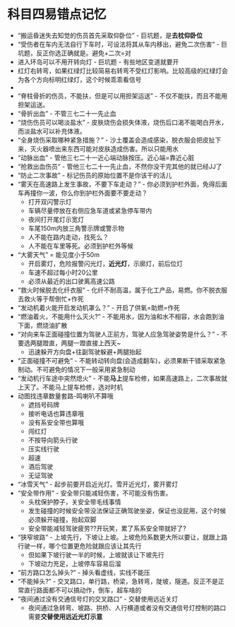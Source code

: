 # 科目四易错点记忆

* “搬运昏迷失去知觉的伤员首先采取仰卧位” - 巨坑题，是**去枕仰卧位**
* “受伤者在车内无法自行下车时，可设法将其从车内移出，避免二次伤害” - 巨坑题，反正你选正确就是。避免+二次=对
* 进入环岛可以不用开转向灯 - 巨坑题 - 有些地区变道就要开
* 红灯右转弯，如果红绿灯比较简易右转弯不受红灯影响。比较高级的红绿灯会为各个方向标明红绿灯，这个时候乖乖看信号
* 
* “脊柱骨折的伤员，不能扶，但是可以用担架运送” - 不仅不能扶，而且不能用担架运送。
* “骨折出血” - 不管三七二十一先止血
* “烧伤伤员可以喝淡盐水” - 皮肤烧伤会损失体液，烧伤后口渴不能喝白开水，而淡盐水可以补充体液。
* “全身烧伤采取哪种紧急措施？” - 沙土覆盖会造成感染，脱衣服会把皮扯下来，灭火器喷出来东西可能对皮肤造成伤害。所以只能用水
* “动脉出血” - 管他三七二十一近心端动脉按压。近心端=靠近心脏
* “抢救出血伤员” - 管他三七二十一先止血，不然你没干完其他的就已经JJ了
* “防止二次事故” - 标记伤员的原始位置不是你该干的活儿
* “雾天在高速路上发生事故，不要下车走动？” - 你必须到护栏外面，免得后面车再撞你一波，你么你到护栏外面要不要走动？
  - 打开双闪警示灯
  - 车辆尽量停放在右侧应急车道或紧急停车带内
  - 夜间打开尾灯示宽灯
  - 车尾150m内放三角警示牌或警示物
  - 人不能在路内走动，找死么？
  - 人不能在车里等死。必须到护栏外等候
* “大雾天气” = 能见度小于50m
  - 开启雾灯，危险报警闪光灯，**近光灯**，示廓灯，前后位灯
  - 车速不超过每小时20公里
  - 必须从最近的出口驶离高速公路
* “救火时候脱去化纤衣服” - 化纤不耐高温，属于化工产品，易燃。你不脱衣服去救火等于帮倒忙+作死
* “发动机着火能开启发动机罩么？” - 开启了供氧=助燃=作死
* “燃油着火，不能用什么灭火?” - 不能用水，因为油和水不相容，水会跑到油下面，燃烧油扩散
* “对向来车正面碰撞位置为驾驶人正前方，驾驶人应急驾驶姿势是什么？” - 不要选两腿蹬直，两腿一蹬直接上西天~
  - 迅速躲开方向盘+往副驾驶躲避+两腿抬起
* “正面碰撞不可避免” - 不能转动转向盘(会造成翻车)，必须果断干错采取紧急制动。不可避免的情况下一般采用紧急制动
* “发动机行车途中突然熄火” - 不能**马上**提车检修，如果高速路上，二次事故就上天了。不能马上提车检修，选对时机
* 动图找违章数量套路-鸣喇叭不算哦
  - 遮挡号码牌
  - 接听电话也算违章哦
  - 没有系安全带也算哦
  - 闯红灯
  - 不按导向箭头行驶
  - 压实线行驶
  - 超速
  - 酒后驾驶
  - 无证驾驶
* “冰雪天气” - 起步前要开启近光灯。雪开近光灯，雾开雾灯
* “安全带作用” - 安全带只能减轻伤害，不可能没有伤害。
  - 头枕保护脖子，关安全带毛线事情
  - 发生碰撞的时候安全带没法保证正确驾驶坐姿，保证也没屁用，这个时候必须躲开碰撞，抬起双脚
  - 安全带能减轻驾驶疲劳??开玩笑，累了系系安全带就好了?
* “狭窄坡路” - 上坡先行，下坡让上坡。上坡危险系数更大所以要让，就跟上路行驶一样，哪个位置更危险就跟应该让其先行
  - 但如果下坡行驶一半的时候，上坡就该让下坡先行
  - 下坡动力充足，上坡停车容易后溜
* “前方路口怎么掉头?” - 掉头看虚线，实线不能压
* “不能掉头?” - 交叉路口，单行路，桥梁，急转弯，陡坡，隧道。反正不是正常直行路面都不可以搞动作，倒车，超车啥的
* “夜间通过没有交通信号灯的交叉路口” - 交替使用远近关灯
  - 夜间通过急转弯、坡路、拱桥、人行横道或者没有交通信号灯控制的路口需要**交替使用远近光灯示意**
